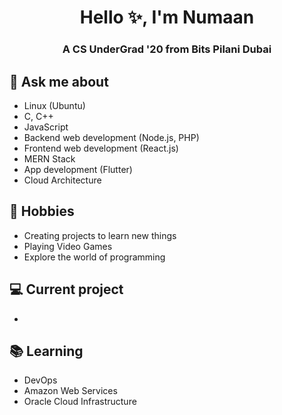 <h1 align="center">Hello ✨, I'm Numaan</h1>
<h3 align="center">A CS UnderGrad '20 from Bits Pilani Dubai</h3>

## 💬 Ask me about
- Linux (Ubuntu)
- C, C++
- JavaScript
- Backend web development (Node.js, PHP)
- Frontend web development (React.js)
- MERN Stack
- App development (Flutter)
- Cloud Architecture
  


## 📅 Hobbies
- Creating projects to learn new things
- Playing Video Games
- Explore the world of programming

## 💻 Current project
- 

## 📚 Learning
- DevOps 
- Amazon Web Services
- Oracle Cloud Infrastructure

<!-- <div id = "some_issues">
  <p>It is a little list of problems you can face while implementing this kind of stuff</p>
  <ul id = "problem_list">
    <li>
      Github tend to cache anonymized URL, so you should visit this link if you have problem with image cache.
      https://docs.github.com/es/github/authenticating-to-github/about-anonymized-image-urls
    </li>
    <li>
      When you wrap your HTML in SVG/foreignObject maybe nothing show up. You can solve this issue visiting this link.
      https://stackoverflow.com/questions/13848039/svg-foreignobject-contents-do-not-display-unless-plain-text
    </li>
  </ul>
</div> -->

<!--
**iamnmk/iamnmk** is a ✨ _special_ ✨ repository because its `README.md` (this file) appears on your GitHub profile.

Here are some ideas to get you started:

- 🔭 I’m currently working on ...
- 🌱 I’m currently learning ...
- 👯 I’m looking to collaborate on ...
- 🤔 I’m looking for help with ...
- 💬 Ask me about ...
- 📫 How to reach me: ...
- 😄 Pronouns: ...
- ⚡ Fun fact: ...
-->
